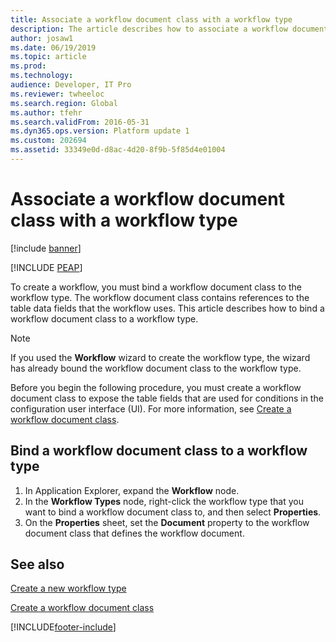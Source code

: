 ```yaml
---
title: Associate a workflow document class with a workflow type
description: The article describes how to associate a workflow document class with a workflow type.
author: josaw1
ms.date: 06/19/2019
ms.topic: article
ms.prod: 
ms.technology: 
audience: Developer, IT Pro
ms.reviewer: twheeloc
ms.search.region: Global
ms.author: tfehr
ms.search.validFrom: 2016-05-31
ms.dyn365.ops.version: Platform update 1
ms.custom: 202694
ms.assetid: 33349e0d-d8ac-4d20-8f9b-5f85d4e01004
---
```


# Associate a workflow document class with a workflow type 

[!include [banner](../../../finance/includes/banner.md)]


[!INCLUDE [PEAP](../../../includes/peap-3.md)]

To create a workflow, you must bind a workflow document class to the workflow type. The workflow document class contains references to the table data fields that the workflow uses. This article describes how to bind a workflow document class to a workflow type.

> [!NOTE]
> If you used the **Workflow** wizard to create the workflow type, the wizard has already bound the workflow document class to the workflow type.

Before you begin the following procedure, you must create a workflow document class to expose the table fields that are used for conditions in the configuration user interface (UI). For more information, see [Create a workflow document class](workflow-type-document-create.md).

## Bind a workflow document class to a workflow type

1. In Application Explorer, expand the **Workflow** node.
2. In the **Workflow Types** node, right-click the workflow type that you want to bind a workflow document class to, and then select **Properties**.
3. On the **Properties** sheet, set the **Document** property to the workflow document class that defines the workflow document.

## See also

[Create a new workflow type](workflow-type-create-new.md)

[Create a workflow document class](workflow-type-document-create.md)


[!INCLUDE[footer-include](../../../includes/footer-banner.md)]

